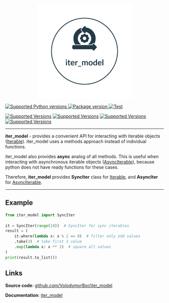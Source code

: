 <p align="center">
    <a href="https://pypi.org/project/iter_model">
        <img src="docs/static/images/iter_model-logos_transparent.png" alt="IterModel" width="300">
    </a>
</p>


<a href="https://pypi.org/project/iter_model" target="_blank">
    <img src="https://img.shields.io/pypi/pyversions/iter_model.svg?color=%2334D058" alt="Supported Python versions">
</a>
<a href="https://pypi.org/project/iter_model" target="_blank">
    <img src="https://img.shields.io/pypi/v/iter_model?color=%2334D058&label=pypi%20package" alt="Package version">
</a>
<a href="https://github.com/VolodymyrBor/iter_model/actions?query=workflow%3ATest+event%3Apush+branch%3Amaster" target="_blank">
    <img src="https://github.com/VolodymyrBor/iter_model/workflows/Test/badge.svg?event=push&branch=master" alt="Test">
</a>

[![Supported Versions](https://img.shields.io/badge/coverage-100%25-green)](https://shields.io/)
[![Supported Versions](https://img.shields.io/badge/poetry-✅-grey)](https://shields.io/)
[![Supported Versions](https://img.shields.io/badge/async-✅-grey)](https://shields.io/)
[![Supported Versions](https://img.shields.io/badge/mypy-✅-grey)](https://shields.io/)

---

**iter_model** - provides a convenient API for interacting with iterable objects ([Iterable]).
iter_model uses a methods approach instead of individual functions.

iter_model also provides **async** analog of all methods. 
This is useful when interacting with asynchronous iterable objects ([AsyncIterable]), 
because python does not have ready functions for these cases.

Therefore, **iter_model** provides **SyncIter** class for [Iterable],
and **AsyncIter** for [AsyncIterable].

---

## Example

```python
from iter_model import SyncIter

it = SyncIter(range(10))  # SyncIter for sync iterables
result = (
    it.where(lambda x: x % 2 == 0)  # filter only odd values
    .take(3)  # take first 3 value
    .map(lambda x: x ** 2)  # square all values
)
print(result.to_list())
```

## Links

**Source code**: [github.com/VolodymyrBor/iter_model](https://github.com/VolodymyrBor/iter_model)

**Documentation**: [iter_model](https://volodymyrbor.github.io/iter_model/)

[Iterable]: https://docs.python.org/3/library/typing.html#typing.Iterable
[AsyncIterable]: https://docs.python.org/3/library/typing.html#typing.AsyncIterable
